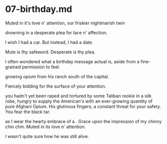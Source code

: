 # 07-birthday.md

Muted in it's love n' attention, our friskier nightmarish twin

drowning in a desperate plea for lace n' affection.

I wish I had a car. But instead, I had a date.

 Mute is thy safeword. Desperate is thy plea.


I often wondered what a birthday message actual is, aside from a fine-grained permission to feel.

 growing opium from his ranch south of the capital.

 Fiercely bidding for the surface of your attention.

you hadn't yet been raped and tortured by some Taliban rookie in a silk robe, hungry to supply the American's with an ever-growing quantity of pure Afghani Opium. His glutinous fingers, a constant threat for your safety. You fear the black tar.

as I wear the hearty embrace of a . Grace upon the impression of my chinny chin chin. Muted in its love n' attention.

I wasn't quite sure how he was still alive.